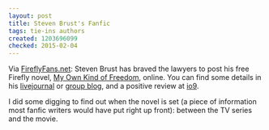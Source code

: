 ```yaml
---
layout: post
title: Steven Brust's Fanfic
tags: tie-ins authors
created: 1203696099
checked: 2015-02-04
---
```

Via [FireflyFans.net](http://fireflyfans.net/mthread.aspx?bid=2&tid=32550&p=1):  Steven Brust has braved the lawyers to post his free Firefly novel, [My Own Kind of Freedom](http://dreamcafe.com/firefly.html), online.  You can find some details in his [livejournal](http://skzbrust.livejournal.com/) or [group blog](http://dreamcafe.com/words/2008/02/05/firefly-novel/), and a positive review at [io9](http://io9.com/353893/firefly-novel-from-steven-brust-is-action-packed-and-fun).<!--break-->

I did some digging to find out when the novel is set (a piece of information most fanfic writers would have put right up front):  between the TV series and the movie.
